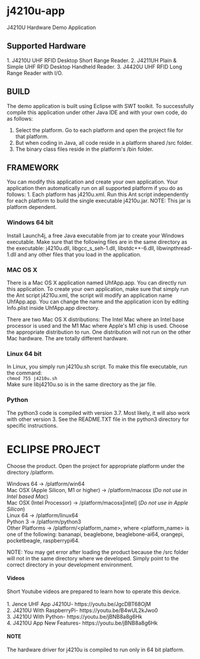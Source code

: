 # j4210u-app
J4210U Hardware Demo Application
<h2>Supported Hardware</h2>
1. J4210U UHF RFID Desktop Short Range Reader.
2. J4211UH Plain & Simple UHF RFID Desktop Handheld Reader.
3. J4420U UHF RFID Long Range Reader with I/O.

<h2>BUILD</h2>
The demo application is built using Eclipse with SWT toolkit. To successfully 
compile this application under other Java IDE and with your own code, do as
follows:

1. Select the platform. Go to each platform and open the project file for that
platform. 
2. But when coding in Java, all code reside in a platform shared /src folder.
3. The binary class files reside in the platform's /bin folder.

<h2>FRAMEWORK</h2>
You can modify this application and create your own application. Your application then automatically run on all supported platform if you do as follows:
1. Each platform has j4210u.xml. Run this Ant script independently for each platform to build the single executable j4210u.jar. NOTE: This jar is platform dependent.

<h3>Windows 64 bit</h3>
<p>Install Launch4j, a free Java executable from jar to create your Windows executable. Make sure that the following files are in the same directory as the executable: j4210u.dll, libgcc_s_seh-1.dll, libstdc++-6.dll, libwinpthread-1.dll and any other files that you load in the application.</p>
<h3>MAC OS X</h3>
<p>There is a Mac OS X application named UhfApp.app. You can directly run this application. To create your own application, make sure that simply run the Ant script j4210u.xml, the script will modify an application name UhfApp.app. You can change the name and the application icon by editing Info.plist inside UhfApp.app directory.</p>
<p>There are two Mac OS X distributions: The Intel Mac where an Intel base processor is used and the M1 Mac where Apple's M1 chip is used. Choose the appropriate distribution to run. One distribution will not run on the other Mac hardware. The are totally different hardware.</p>
<h3>Linux 64 bit</h3>
<p>In Linux, you simply run j4210u.sh script. To make this file executable, run the command:<br/>
  <code>chmod 755 j4210u.sh</code><br/>
Make sure libj4210u.so is in the same directory as the jar file.</p>

<h3>Python</h3>
<p>The python3 code is compiled with version 3.7. Most likely, it will also work with other version 3. See the README.TXT file in the python3 directory for specific instructions.</p>

ECLIPSE PROJECT
===============
Choose the product. Open the project for appropriate platform under the 
directory /platform. 

Windows 64 -> /platform/win64 <br/>
Mac OSX (Apple Silicon, M1 or higher) -> /platform/macosx (<i>Do not use in Intel based Mac</i>)<br/>
Mac OSX (Intel Processor) -> /platform/macosx[intel] (<i>Do not use in Apple Silicon</i>)<br/>
Linux 64 -> /platform/linux64 <br/>
Python 3 -> /platform/python3 <br/>
Other Platforms -> /platform/<platform_name>, where <platform_name> is one of the following: bananapi, beaglebone, beaglebone-ai64, orangepi, pocketbeagle, raspberrypi64.

NOTE: You may get error after loading the product because the /src folder will not in the same directory where we developed. Simply point to the correct directory in your development environment.

<h4>Videos</h4>
Short Youtube videos are prepared to learn how to operate this device.<br>
<br>
1. Jence UHF App J4210U- https://youtu.be/JgcDBT68OjM <br>
2. J4210U With RaspberryPi- https://youtu.be/B4wUL2kJwo0 <br>
3. J4210U With Python- https://youtu.be/jBNB8a8g6Hk <br>
4. J4210U App New Features- https://youtu.be/jBNB8a8g6Hk <br>

<h4>NOTE</h4>
<p>The hardware driver for j4210u is compiled to run only in 64 bit platform. </p>
